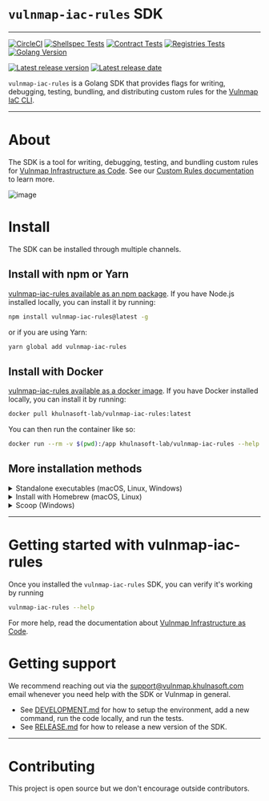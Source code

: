 # `vulnmap-iac-rules` SDK
---

[![CircleCI](https://dl.circleci.com/status-badge/img/gh/khulnasoft-lab/vulnmap-iac-rules/tree/main.svg?style=svg)](https://dl.circleci.com/status-badge/redirect/gh/khulnasoft-lab/vulnmap-iac-rules/tree/main)
[![Shellspec Tests](https://github.com/khulnasoft-lab/vulnmap-iac-rules/actions/workflows/main.yml/badge.svg)](https://github.com/khulnasoft-lab/vulnmap-iac-rules/actions/workflows/main.yml)
[![Contract Tests](https://github.com/khulnasoft-lab/vulnmap-iac-rules/actions/workflows/contract.yml/badge.svg)](https://github.com/khulnasoft-lab/vulnmap-iac-rules/actions/workflows/contract.yml)
[![Registries Tests](https://github.com/khulnasoft-lab/vulnmap-iac-rules/actions/workflows/registries.yml/badge.svg)](https://github.com/khulnasoft-lab/vulnmap-iac-rules/actions/workflows/registries.yml)
[![Golang Version](https://img.shields.io/github/go-mod/go-version/khulnasoft-lab/vulnmap-iac-rules)](https://github.com/khulnasoft-lab/vulnmap-iac-rules)

[![Latest release version](https://img.shields.io/github/v/release/khulnasoft-lab/vulnmap-iac-rules)](https://github.com/khulnasoft-lab/vulnmap-iac-rules)
[![Latest release date](https://img.shields.io/github/release-date/khulnasoft-lab/vulnmap-iac-rules)](https://github.com/khulnasoft-lab/vulnmap-iac-rules)

`vulnmap-iac-rules` is a Golang SDK that provides flags for writing, debugging, testing, bundling, and distributing custom rules for the [Vulnmap IaC CLI](https://github.com/khulnasoft-lab/vulnmap/).

---

# About
The SDK is a tool for writing, debugging, testing, and bundling custom rules for [Vulnmap Infrastructure as Code](https://vulnmap.khulnasoft.com/product/infrastructure-as-code-security/). See our [Custom Rules documentation](https://docs.vulnmap.khulnasoft.com/products/vulnmap-infrastructure-as-code/custom-rules) to learn more.

<!---
This should be generated automatically from the UML code. We need to specify the branch name though, and this can not happen while we are in main. We need to get the branch name first if we continue using two branches. For now, we can use the rendered image instead.

![system overview](http://www.plantuml.com/plantuml/proxy?cache=no&src=https://raw.github.com/khulnasoft-lab/vulnmap-iac-rules/main/assets/overview-activity-swimlanes.puml)
-->
![image](https://user-images.githubusercontent.com/6989529/139833924-da0f79c7-997b-4510-a6e9-f40f39b28482.png)


# Install
The SDK can be installed through multiple channels.

## Install with npm or Yarn

[vulnmap-iac-rules available as an npm package](https://www.npmjs.com/package/vulnmap-iac-rules). If you have Node.js installed locally, you can install it by running:

```bash
npm install vulnmap-iac-rules@latest -g
```

or if you are using Yarn:

```bash
yarn global add vulnmap-iac-rules
```

## Install with Docker

[vulnmap-iac-rules available as a docker image](https://hub.docker.com/r/khulnasoft-lab/vulnmap-iac-rules). If you have Docker installed locally, you can install it by running:

```bash
docker pull khulnasoft-lab/vulnmap-iac-rules:latest
```

You can then run the container like so:
```bash
docker run --rm -v $(pwd):/app khulnasoft-lab/vulnmap-iac-rules --help
```

## More installation methods

<details>
  <summary>Standalone executables (macOS, Linux, Windows)</summary>

### Standalone executables

Use [GitHub Releases](https://github.com/khulnasoft-lab/vulnmap-iac-rules/releases) to download a standalone executable of Vulnmap CLI for your platform.

For example, to download and run the latest SDK on macOS, you could run:

```bash
wget https://github.com/khulnasoft-lab/vulnmap-iac-rules/releases/download/v0.1.0/vulnmap-iac-rules_0.1.0_Darwin_x86_64.tar.gz
chmod +x ./vulnmap-iac-rules
mv ./vulnmap-iac-rules /usr/local/bin/
```

Drawback of this method is, that you will have to manually keep the SDK up to date.

</details>

<details>
  <summary>Install with Homebrew (macOS, Linux)</summary>

### Homebrew

Install the SDK from [Vulnmap tap](https://github.com/khulnasoft-lab/homebrew-tap) with [Homebrew](https://brew.sh) by running:

```bash
brew tap vulnmap/tap
brew install vulnmap-iac-rules
```

</details>

<details>
  <summary>Scoop (Windows)</summary>

### Scoop

Install the SDK from our [Vulnmap bucket](https://github.com/khulnasoft-lab/scoop-vulnmap) with [Scoop](https://scoop.sh) on Windows:

```
scoop bucket add vulnmap https://github.com/khulnasoft-lab/scoop-vulnmap
scoop install vulnmap-iac-rules
```

</details>

---

# Getting started with vulnmap-iac-rules

Once you installed the `vulnmap-iac-rules` SDK, you can verify it's working by running

```bash
vulnmap-iac-rules --help
```

For more help, read the documentation about [Vulnmap Infrastructure as Code](https://docs.vulnmap.khulnasoft.com/vulnmap-infrastructure-as-code).

# Getting support

We recommend reaching out via the [support@vulnmap.khulnasoft.com](mailto:support@vulnmap.khulnasoft.com) email whenever you need help with the SDK or Vulnmap in general.


* See [DEVELOPMENT.md](DEVELOPMENT.md) for how to setup the environment, add a new command, run the code locally, and run the tests.
* See [RELEASE.md](RELEASE.md) for how to release a new version of the SDK.

---

# Contributing

This project is open source but we don't encourage outside contributors.
